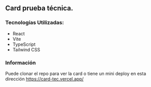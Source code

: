 ## Card prueba técnica. 

### Tecnologías Utilizadas:
- React
- Vite
- TypeScript
- Tailwind CSS

### Información

Puede clonar el repo para ver la card o tiene un mini deploy en esta dirección https://card-tec.vercel.app/
